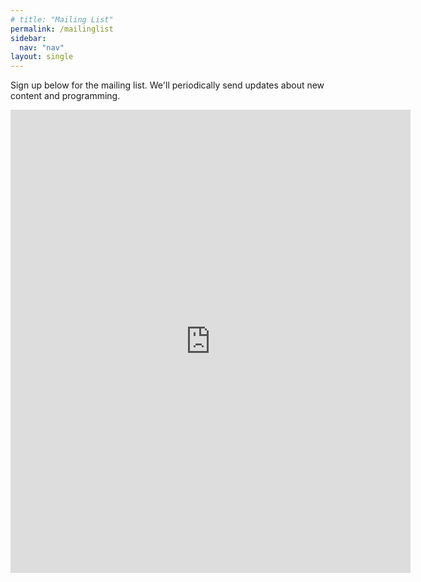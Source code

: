 ```yaml
---
# title: "Mailing List"
permalink: /mailinglist
sidebar:
  nav: "nav"
layout: single
---
```


Sign up below for the mailing list. We'll periodically send updates about new content and programming. 

<iframe src="https://docs.google.com/forms/d/e/1FAIpQLSep2wLWyYzyBt2tBxCjlhEzUmMfSu8iVRRT2Zs5C5GUf_F3gw/viewform?embedded=true" width="640" height="741" frameborder="0" marginheight="0" marginwidth="0">Loading…</iframe>
